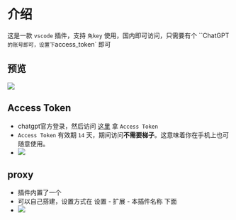 # 介绍

这是一款 `vscode` 插件，支持 `免key` 使用，国内即可访问，只需要有个 ``ChatGPT` 的账号即可，设置下 `access_token` 即可



## 预览

![](E:\Git\0.Github\ChatGPT-with-access-token\src\img\3.png)





## Access Token

* chatgpt官方登录，然后访问 [这里](http://chat.openai.com/api/auth/session) 拿 `Access Token`
* `Access Token` 有效期 `14` 天，期间访问**不需要梯子**。这意味着你在手机上也可随意使用。
* ![](E:\Git\0.Github\ChatGPT-with-access-token\src\img\1.png)





## proxy

* 插件内置了一个
* 可以自己搭建，设置方式在 设置 - 扩展 - 本插件名称 下面
* ![](E:\Git\0.Github\ChatGPT-with-access-token\src\img\2.png)



